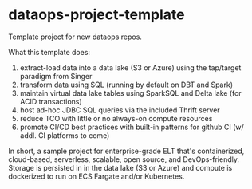 # dataops-project-template

Template project for new dataops repos.

What this template does:

1. extract-load data into a data lake (S3 or Azure) using the tap/target paradigm from Singer
2. transform data using SQL (running by default on DBT and Spark)
3. maintain virtual data lake tables using SparkSQL and Delta lake (for ACID transactions) 
4. host ad-hoc JDBC SQL queries via the included Thrift server
5. reduce TCO with little or no always-on compute resources
6. promote CI/CD best practices with built-in patterns for github CI (w/ addl. CI platforms to come)

In short, a sample project for enterprise-grade ELT that's containerized, cloud-based, serverless, scalable, open source, and DevOps-friendly. Storage is persisted in in the data lake (S3 or Azure) and compute is dockerized to run on ECS Fargate and/or Kubernetes.
